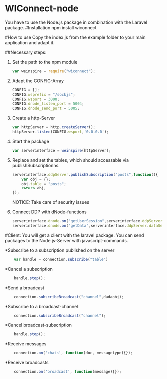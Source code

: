 WIConnect-node
==============


You have to use the Node.js package in combination with the Laravel package.
#Installation
npm install wiconnect

#How to use
Copy the index.js from the example folder to your main application and adapt it.


##Necessary steps:
1. Set the path to the npm module
	```javascript
	var weinspire = require("wiconnect");
	```

2. Adapt the CONFIG-Array
	```javascript
	CONFIG = [];
	CONFIG.wsprefix = "/sockjs";
	CONFIG.wsport = 3000;
	CONFIG.dnode_listen_port = 5004;
	CONFIG.dnode_send_port = 5005;
	```

3. Create a http-Server
	```javascript
	var httpServer = http.createServer();
	httpServer.listen(CONFIG.wsport,'0.0.0.0');
	```

4. Start the package
	```javascript
	var serverinterface = weinspire(httpServer);
	```

5. Replace and set the tables, which should accessable via publishSubscriptionns.
	```javascript
	serverinterface.ddpServer.publishSubscription("posts",function(){
		var obj = {};
		obj.table = "posts";
		return obj;
	});
	```

	NOTICE: Take care of security issues 

6. Connect DDP with dNode-functions
	```javascript
	serverinterface.dnode.on("getUserSession",serverinterface.ddpServer.setUserSession);
	serverinterface.dnode.on("getData",serverinterface.ddpServer.dataSetChanged);
	```

#Client:
You will get a client with the laravel package. You can send packages to the Node.js-Server with javascript-commands.

*Subscribe to a subscription published on the server
```javascript
	var handle = connection.subscribe("table")
```

*Cancel a subscription
```javascript
	handle.stop();
```

*Send a broadcast
```javascript
	connection.subscribeBroadcast("channel",dadaobj);
```

*Subscribe to a broadcast-channel
```javascript
	connection.subscribeBroadcast("channel");
```

*Cancel broadcast-subscription
```javascript
	handle.stop();
```

*Receive messages
```javascript
	connection.on('chats', function(doc, messagetype){});
```

*Receive broadcasts
```javascript
	connection.on('broadcast', function(message){});
```
